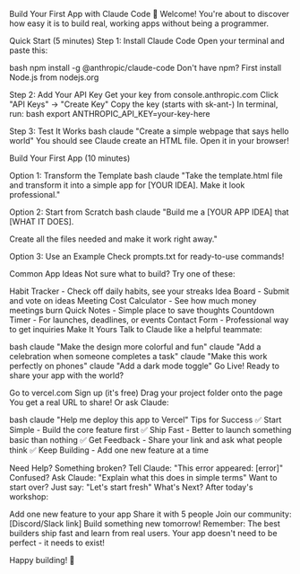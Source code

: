 Build Your First App with Claude Code 🚀
Welcome! You're about to discover how easy it is to build real, working apps without being a programmer.

Quick Start (5 minutes)
Step 1: Install Claude Code
Open your terminal and paste this:

bash
npm install -g @anthropic/claude-code
Don't have npm? First install Node.js from nodejs.org

Step 2: Add Your API Key
Get your key from console.anthropic.com
Click "API Keys" → "Create Key"
Copy the key (starts with sk-ant-)
In terminal, run:
bash
export ANTHROPIC_API_KEY=your-key-here

Step 3: Test It Works
bash
claude "Create a simple webpage that says hello world"
You should see Claude create an HTML file. Open it in your browser!

Build Your First App (10 minutes)

Option 1: Transform the Template
bash
claude "Take the template.html file and transform it into 
a simple app for [YOUR IDEA]. Make it look professional."

Option 2: Start from Scratch
bash
claude "Build me a [YOUR APP IDEA] that [WHAT IT DOES]. 

Create all the files needed and make it work right away."

Option 3: Use an Example
Check prompts.txt for ready-to-use commands!

Common App Ideas
Not sure what to build? Try one of these:

Habit Tracker - Check off daily habits, see your streaks
Idea Board - Submit and vote on ideas
Meeting Cost Calculator - See how much money meetings burn
Quick Notes - Simple place to save thoughts
Countdown Timer - For launches, deadlines, or events
Contact Form - Professional way to get inquiries
Make It Yours
Talk to Claude like a helpful teammate:

bash
claude "Make the design more colorful and fun"
claude "Add a celebration when someone completes a task"
claude "Make this work perfectly on phones"
claude "Add a dark mode toggle"
Go Live!
Ready to share your app with the world?

Go to vercel.com
Sign up (it's free)
Drag your project folder onto the page
You get a real URL to share!
Or ask Claude:

bash
claude "Help me deploy this app to Vercel"
Tips for Success
✅ Start Simple - Build the core feature first
✅ Ship Fast - Better to launch something basic than nothing
✅ Get Feedback - Share your link and ask what people think
✅ Keep Building - Add one new feature at a time

Need Help?
Something broken? Tell Claude: "This error appeared: [error]"
Confused? Ask Claude: "Explain what this does in simple terms"
Want to start over? Just say: "Let's start fresh"
What's Next?
After today's workshop:

Add one new feature to your app
Share it with 5 people
Join our community: [Discord/Slack link]
Build something new tomorrow!
Remember: The best builders ship fast and learn from real users. Your app doesn't need to be perfect - it needs to exist!

Happy building! 🎉